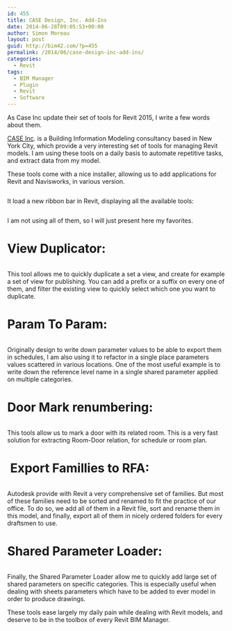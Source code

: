 ```yaml
---
id: 455
title: CASE Design, Inc. Add-Ins
date: 2014-06-28T09:05:53+00:00
author: Simon Moreau
layout: post
guid: http://bim42.com/?p=455
permalink: /2014/06/case-design-inc-add-ins/
categories:
  - Revit
tags:
  - BIM Manager
  - Plugin
  - Revit
  - Software
---
```

As Case Inc update their set of tools for Revit 2015, I write a few words about them.

[CASE Inc](http://www.case-inc.com/). is a Building Information Modeling consultancy based in New York City, which provide a very interesting set of tools for managing Revit models. I am using these tools on a daily basis to automate repetitive tasks, and extract data from my model.

These tools come with a nice installer, allowing us to add applications for Revit and Navisworks, in various version.

![<img class="aligncenter size-full wp-image-458" src="http://bim42.com/wp-content/uploads/2014/06/Installer.png" alt="Installer" width="751" height="610" srcset="https://bim42.com/wp-content/uploads/2014/06/Installer.png 751w, https://bim42.com/wp-content/uploads/2014/06/Installer-300x243.png 300w, https://bim42.com/wp-content/uploads/2014/06/Installer-369x300.png 369w" sizes="(max-width: 751px) 100vw, 751px" />](http://bim42.com/wp-content/uploads/2014/06/Installer.png)

It load a new ribbon bar in Revit, displaying all the available tools:

![<img class="aligncenter size-full wp-image-460" src="http://bim42.com/wp-content/uploads/2014/06/ribbon.png" alt="ribbon" width="1306" height="94" srcset="https://bim42.com/wp-content/uploads/2014/06/ribbon.png 1306w, https://bim42.com/wp-content/uploads/2014/06/ribbon-300x21.png 300w, https://bim42.com/wp-content/uploads/2014/06/ribbon-1024x73.png 1024w, https://bim42.com/wp-content/uploads/2014/06/ribbon-500x35.png 500w" sizes="(max-width: 1306px) 100vw, 1306px" />](http://bim42.com/wp-content/uploads/2014/06/ribbon.png)

I am not using all of them, so I will just present here my favorites.

# View Duplicator:

![<img class="aligncenter size-full wp-image-462" src="http://bim42.com/wp-content/uploads/2014/06/ViewDuplicator.png" alt="ViewDuplicator" width="567" height="737" srcset="https://bim42.com/wp-content/uploads/2014/06/ViewDuplicator.png 567w, https://bim42.com/wp-content/uploads/2014/06/ViewDuplicator-230x300.png 230w" sizes="(max-width: 567px) 100vw, 567px" />](http://bim42.com/wp-content/uploads/2014/06/ViewDuplicator.png)

This tool allows me to quickly duplicate a set a view, and create for example a set of view for publishing. You can add a prefix or a suffix on every one of them, and filter the existing view to quickly select which one you want to duplicate.

# Param To Param:

![<img class="aligncenter size-full wp-image-459" src="http://bim42.com/wp-content/uploads/2014/06/ParamToParam.png" alt="ParamToParam" width="573" height="350" srcset="https://bim42.com/wp-content/uploads/2014/06/ParamToParam.png 573w, https://bim42.com/wp-content/uploads/2014/06/ParamToParam-300x183.png 300w, https://bim42.com/wp-content/uploads/2014/06/ParamToParam-491x300.png 491w" sizes="(max-width: 573px) 100vw, 573px" />](http://bim42.com/wp-content/uploads/2014/06/ParamToParam.png)

Originally design to write down parameter values to be able to export them in schedules, I am also using it to refactor in a single place parameters values scattered in various locations. One of the most useful example is to write down the reference level name in a single shared parameter applied on multiple categories.

# Door Mark renumbering:

![<img class="aligncenter size-full wp-image-456" src="http://bim42.com/wp-content/uploads/2014/06/DoorMak.png" alt="DoorMak" width="906" height="523" srcset="https://bim42.com/wp-content/uploads/2014/06/DoorMak.png 906w, https://bim42.com/wp-content/uploads/2014/06/DoorMak-300x173.png 300w, https://bim42.com/wp-content/uploads/2014/06/DoorMak-500x288.png 500w" sizes="(max-width: 906px) 100vw, 906px" />](http://bim42.com/wp-content/uploads/2014/06/DoorMak.png)

This tools allow us to mark a door with its related room. This is a very fast solution for extracting Room-Door relation, for schedule or room plan.

#  Export Famillies to RFA:

![<img class="aligncenter size-full wp-image-457" src="http://bim42.com/wp-content/uploads/2014/06/ExportFamillies.png" alt="ExportFamillies" width="460" height="540" srcset="https://bim42.com/wp-content/uploads/2014/06/ExportFamillies.png 460w, https://bim42.com/wp-content/uploads/2014/06/ExportFamillies-255x300.png 255w" sizes="(max-width: 460px) 100vw, 460px" />](http://bim42.com/wp-content/uploads/2014/06/ExportFamillies.png)

Autodesk provide with Revit a very comprehensive set of families. But most of these families need to be sorted and renamed to fit the practice of our office. To do so, we add all of them in a Revit file, sort and rename them in this model, and finally, export all of them in nicely ordered folders for every draftsmen to use.

# Shared Parameter Loader:

![<img class="aligncenter size-full wp-image-461" src="http://bim42.com/wp-content/uploads/2014/06/SharedParamLoader.png" alt="SharedParamLoader" width="665" height="648" srcset="https://bim42.com/wp-content/uploads/2014/06/SharedParamLoader.png 665w, https://bim42.com/wp-content/uploads/2014/06/SharedParamLoader-300x292.png 300w, https://bim42.com/wp-content/uploads/2014/06/SharedParamLoader-307x300.png 307w" sizes="(max-width: 665px) 100vw, 665px" />](http://bim42.com/wp-content/uploads/2014/06/SharedParamLoader.png)

Finally, the Shared Parameter Loader allow me to quickly add large set of shared parameters on specific categories. This is especially useful when dealing with sheets parameters which have to be added to ever model in order to produce drawings.

These tools ease largely my daily pain while dealing with Revit models, and deserve to be in the toolbox of every Revit BIM Manager.

&nbsp;